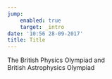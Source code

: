 ```yaml
---
jump:
    enabled: true
    target: _intro
date: '10:56 28-09-2017'
title: Title
---
```


The <span class="fw4">British Physics Olympiad</span> and<br>
<span class="fw4">British Astrophysics Olympiad</span>